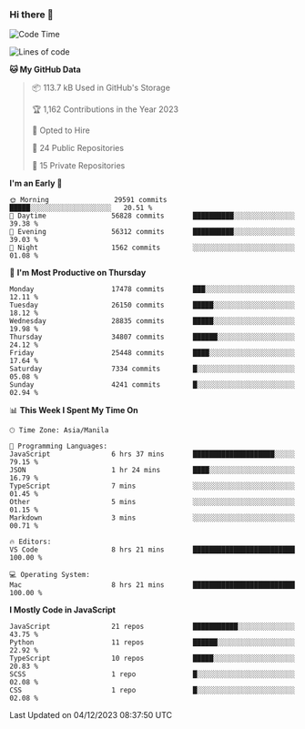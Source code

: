 ### Hi there 👋

<!--START_SECTION:waka-->
![Code Time](http://img.shields.io/badge/Code%20Time-465%20hrs%2034%20mins-blue)

![Lines of code](https://img.shields.io/badge/From%20Hello%20World%20I%27ve%20Written-60.5%20million%20lines%20of%20code-blue)

**🐱 My GitHub Data** 

> 📦 113.7 kB Used in GitHub's Storage 
 > 
> 🏆 1,162 Contributions in the Year 2023
 > 
> 💼 Opted to Hire
 > 
> 📜 24 Public Repositories 
 > 
> 🔑 15 Private Repositories 
 > 
**I'm an Early 🐤** 

```text
🌞 Morning                29591 commits       █████░░░░░░░░░░░░░░░░░░░░   20.51 % 
🌆 Daytime                56828 commits       ██████████░░░░░░░░░░░░░░░   39.38 % 
🌃 Evening                56312 commits       ██████████░░░░░░░░░░░░░░░   39.03 % 
🌙 Night                  1562 commits        ░░░░░░░░░░░░░░░░░░░░░░░░░   01.08 % 
```
📅 **I'm Most Productive on Thursday** 

```text
Monday                   17478 commits       ███░░░░░░░░░░░░░░░░░░░░░░   12.11 % 
Tuesday                  26150 commits       █████░░░░░░░░░░░░░░░░░░░░   18.12 % 
Wednesday                28835 commits       █████░░░░░░░░░░░░░░░░░░░░   19.98 % 
Thursday                 34807 commits       ██████░░░░░░░░░░░░░░░░░░░   24.12 % 
Friday                   25448 commits       ████░░░░░░░░░░░░░░░░░░░░░   17.64 % 
Saturday                 7334 commits        █░░░░░░░░░░░░░░░░░░░░░░░░   05.08 % 
Sunday                   4241 commits        █░░░░░░░░░░░░░░░░░░░░░░░░   02.94 % 
```


📊 **This Week I Spent My Time On** 

```text
🕑︎ Time Zone: Asia/Manila

💬 Programming Languages: 
JavaScript               6 hrs 37 mins       ████████████████████░░░░░   79.15 % 
JSON                     1 hr 24 mins        ████░░░░░░░░░░░░░░░░░░░░░   16.79 % 
TypeScript               7 mins              ░░░░░░░░░░░░░░░░░░░░░░░░░   01.45 % 
Other                    5 mins              ░░░░░░░░░░░░░░░░░░░░░░░░░   01.15 % 
Markdown                 3 mins              ░░░░░░░░░░░░░░░░░░░░░░░░░   00.71 % 

🔥 Editors: 
VS Code                  8 hrs 21 mins       █████████████████████████   100.00 % 

💻 Operating System: 
Mac                      8 hrs 21 mins       █████████████████████████   100.00 % 
```

**I Mostly Code in JavaScript** 

```text
JavaScript               21 repos            ███████████░░░░░░░░░░░░░░   43.75 % 
Python                   11 repos            ██████░░░░░░░░░░░░░░░░░░░   22.92 % 
TypeScript               10 repos            █████░░░░░░░░░░░░░░░░░░░░   20.83 % 
SCSS                     1 repo              █░░░░░░░░░░░░░░░░░░░░░░░░   02.08 % 
CSS                      1 repo              █░░░░░░░░░░░░░░░░░░░░░░░░   02.08 % 
```




 Last Updated on 04/12/2023 08:37:50 UTC
<!--END_SECTION:waka-->
